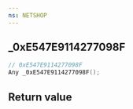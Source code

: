 ```yaml
---
ns: NETSHOP
---
```

## _0xE547E9114277098F

```c
// 0xE547E9114277098F
Any _0xE547E9114277098F();
```


## Return value
